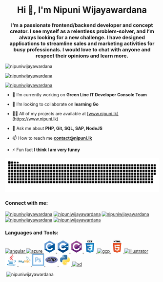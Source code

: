 <h1 align="center">Hi 👋, I'm Nipuni Wijayawardana</h1>
<h3 align="center">I’m a passionate frontend/backend developer and concept creator. I see myself as a relentless problem-solver, and I’m always looking for a new challenge. I have designed applications to streamline sales and marketing activities for busy professionals. I would love to chat with anyone and respect their opinions and learn more.</h3>

<p align="left"> <img src="https://komarev.com/ghpvc/?username=nipuniwijayawardana&label=Profile%20views&color=0e75b6&style=flat" alt="nipuniwijayawardana" /> </p>

<p align="left"> <a href="https://github.com/ryo-ma/github-profile-trophy"><img src="https://github-profile-trophy.vercel.app/?username=nipuniwijayawardana" alt="nipuniwijayawardana" /></a> </p>

<p align="left"> <a href="https://twitter.com/NWijewardana1" target="blank"><img src="https://img.shields.io/twitter/follow/NWijewardana1?logo=twitter&style=for-the-badge" alt="nipuniwijayawardana" /></a> </p>

- 🔭 I’m currently working on **Green Line IT Developer Console Team**

- 👯 I’m looking to collaborate on **learning Go**

- 👨‍💻 All of my projects are available at [www.nipuni.lk](https://www.nipuni.lk)

- 💬 Ask me about **PHP, Git, SQL, SAP, NodeJS**

- 📫 How to reach me **contact@nipuni.lk**

- ⚡ Fun fact **I think I am very funny**

![snake gif](https://raw.githubusercontent.com/thisirasandawath/grid-snake/0d1cc348468789bf01c119198a00b2414420b357/Thisira-contribution-grid-snake.svg)

<h3 align="left">Connect with me:</h3>
<p align="left">
<a href="https://twitter.com/nipuniwijayawardana" target="blank"><img align="center" src="https://raw.githubusercontent.com/rahuldkjain/github-profile-readme-generator/master/src/images/icons/Social/twitter.svg" alt="nipuniwijayawardana" height="30" width="40" /></a>
<a href="https://linkedin.com/in/nipuniwijayawardana" target="blank"><img align="center" src="https://raw.githubusercontent.com/rahuldkjain/github-profile-readme-generator/master/src/images/icons/Social/linked-in-alt.svg" alt="nipuniwijayawardana" height="30" width="40" /></a>
<a href="https://fb.com/nipuniwijayawardana" target="blank"><img align="center" src="https://raw.githubusercontent.com/rahuldkjain/github-profile-readme-generator/master/src/images/icons/Social/facebook.svg" alt="nipuniwijayawardana" height="30" width="40" /></a>
<a href="https://instagram.com/nipuniwijayawardana" target="blank"><img align="center" src="https://raw.githubusercontent.com/rahuldkjain/github-profile-readme-generator/master/src/images/icons/Social/instagram.svg" alt="nipuniwijayawardana" height="30" width="40" /></a>
<a href="https://www.youtube.com/c/nipuniwijayawardana" target="blank"><img align="center" src="https://raw.githubusercontent.com/rahuldkjain/github-profile-readme-generator/master/src/images/icons/Social/youtube.svg" alt="nipuniwijayawardana" height="30" width="40" /></a>
</p>

<h3 align="left">Languages and Tools:</h3>
<p align="left"> <a href="https://angular.io" target="_blank" rel="noreferrer"> <img src="https://angular.io/assets/images/logos/angular/angular.svg" alt="angular" width="40" height="40"/> </a> <a href="https://azure.microsoft.com/en-in/" target="_blank" rel="noreferrer"> <img src="https://www.vectorlogo.zone/logos/microsoft_azure/microsoft_azure-icon.svg" alt="azure" width="40" height="40"/> </a> <a href="https://www.cprogramming.com/" target="_blank" rel="noreferrer"> <img src="https://raw.githubusercontent.com/devicons/devicon/master/icons/c/c-original.svg" alt="c" width="40" height="40"/> </a> <a href="https://www.w3schools.com/cpp/" target="_blank" rel="noreferrer"> <img src="https://raw.githubusercontent.com/devicons/devicon/master/icons/cplusplus/cplusplus-original.svg" alt="cplusplus" width="40" height="40"/> </a> <a href="https://www.w3schools.com/cs/" target="_blank" rel="noreferrer"> <img src="https://raw.githubusercontent.com/devicons/devicon/master/icons/csharp/csharp-original.svg" alt="csharp" width="40" height="40"/> </a> <a href="https://www.w3schools.com/css/" target="_blank" rel="noreferrer"> <img src="https://raw.githubusercontent.com/devicons/devicon/master/icons/css3/css3-original-wordmark.svg" alt="css3" width="40" height="40"/> </a> <a href="https://cloud.google.com" target="_blank" rel="noreferrer"> <img src="https://www.vectorlogo.zone/logos/google_cloud/google_cloud-icon.svg" alt="gcp" width="40" height="40"/> </a> <a href="https://www.w3.org/html/" target="_blank" rel="noreferrer"> <img src="https://raw.githubusercontent.com/devicons/devicon/master/icons/html5/html5-original-wordmark.svg" alt="html5" width="40" height="40"/> </a> <a href="https://www.adobe.com/in/products/illustrator.html" target="_blank" rel="noreferrer"> <img src="https://www.vectorlogo.zone/logos/adobe_illustrator/adobe_illustrator-icon.svg" alt="illustrator" width="40" height="40"/> </a> <a href="https://www.java.com" target="_blank" rel="noreferrer"> <img src="https://raw.githubusercontent.com/devicons/devicon/master/icons/java/java-original.svg" alt="java" width="40" height="40"/> </a> <a href="https://www.mysql.com/" target="_blank" rel="noreferrer"> <img src="https://raw.githubusercontent.com/devicons/devicon/master/icons/mysql/mysql-original-wordmark.svg" alt="mysql" width="40" height="40"/> </a> <a href="https://www.photoshop.com/en" target="_blank" rel="noreferrer"> <img src="https://raw.githubusercontent.com/devicons/devicon/master/icons/photoshop/photoshop-line.svg" alt="photoshop" width="40" height="40"/> </a> <a href="https://www.php.net" target="_blank" rel="noreferrer"> <img src="https://raw.githubusercontent.com/devicons/devicon/master/icons/php/php-original.svg" alt="php" width="40" height="40"/> </a> <a href="https://www.python.org" target="_blank" rel="noreferrer"> <img src="https://raw.githubusercontent.com/devicons/devicon/master/icons/python/python-original.svg" alt="python" width="40" height="40"/> </a> <a href="https://www.adobe.com/products/xd.html" target="_blank" rel="noreferrer"> <img src="https://cdn.worldvectorlogo.com/logos/adobe-xd.svg" alt="xd" width="40" height="40"/> </a> </p>

<p>&nbsp;<img align="center" src="https://github-readme-stats.vercel.app/api?username=nipuniwijayawardana&show_icons=true&locale=en" alt="nipuniwijayawardana" /></p>
